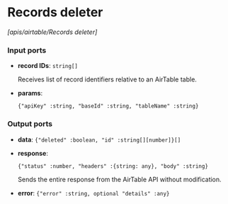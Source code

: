 # Records deleter

_[apis/airtable/Records deleter]_

### Input ports

* __record IDs__: ` string[] `

    Receives list of record identifiers relative to an AirTable table.  


* __params__: 
    ```
    {"apiKey" :string, "baseId" :string, "tableName" :string}
    ```

### Output ports

* __data__: ` {"deleted" :boolean, "id" :string[][number]}[] `


* __response__: 
    ```
    {"status" :number, "headers" :{string: any}, "body" :string}
    ```

    Sends the entire response from the AirTable API without modification.  


* __error__: ` {"error" :string, optional "details" :any} `

